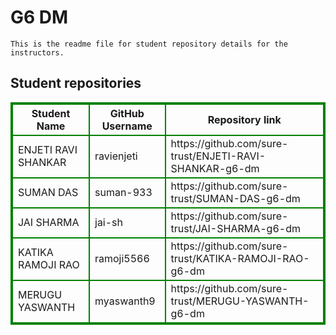 # G6 DM
    This is the readme file for student repository details for the instructors.
## Student repositories 
<table style="border : 2px solid green; width:100%;">
<tr >
<th style="border : 2px solid green;">Student Name</th>
<th style="border : 2px solid green;">GitHub Username</th>
<th style="border : 2px solid green;">Repository link</th>
</tr>
<tr style="border : 2px solid green;">
<td style="border : 2px solid green;">ENJETI RAVI SHANKAR</td> 

<td style="border : 2px solid green;">ravienjeti</td> 

<td style="border : 2px solid green;">https://github.com/sure-trust/ENJETI-RAVI-SHANKAR-g6-dm</td> 
</tr>

<tr style="border : 2px solid green;">
<td style="border : 2px solid green;">SUMAN DAS</td> 

<td style="border : 2px solid green;">suman-933</td> 

<td style="border : 2px solid green;">https://github.com/sure-trust/SUMAN-DAS-g6-dm</td> 
</tr>

<tr style="border : 2px solid green;">
<td style="border : 2px solid green;">JAI SHARMA</td> 

<td style="border : 2px solid green;">jai-sh</td> 

<td style="border : 2px solid green;">https://github.com/sure-trust/JAI-SHARMA-g6-dm</td> 
</tr>

<tr style="border : 2px solid green;">
<td style="border : 2px solid green;">KATIKA RAMOJI RAO</td> 

<td style="border : 2px solid green;">ramoji5566</td> 

<td style="border : 2px solid green;">https://github.com/sure-trust/KATIKA-RAMOJI-RAO-g6-dm</td> 
</tr>

<tr style="border : 2px solid green;">
<td style="border : 2px solid green;">MERUGU YASWANTH</td> 

<td style="border : 2px solid green;">myaswanth9</td> 

<td style="border : 2px solid green;">https://github.com/sure-trust/MERUGU-YASWANTH-g6-dm</td> 
</tr>
